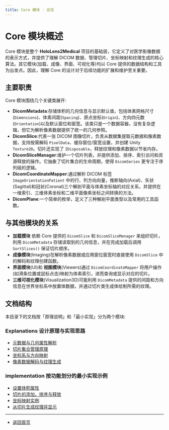 ```yaml
---
title: Core 模块 · 总览
---
```


# Core 模块概述

Core 模块是整个 **HoloLens2Medical** 项目的基础层，它定义了对医学影像数据的表示方式，并提供了理解 DICOM 数据、管理切片、坐标映射和纹理生成的核心算法。其它模块(加载、成像、界面、可视化等)均以 Core 提供的数据结构和工具为出发点。因此，理解 Core 的设计对于后续功能的扩展和维护至关重要。

## 主要职责

Core 模块围绕几个关键类展开:

- **DicomMetadata**:存储体积的几何信息与显示默认值，包括体素网格尺寸(`Dimensions`)、体素间距(`Spacing`)、原点坐标(`Origin`)、方向四元数(`Orientation`)以及默认窗位和窗宽。该类只是一个数据容器，没有复杂逻辑，但它为解析像素数据提供了统一的几何参照。
- **DicomSlice**:代表一张 DICOM 图像切片，负责从数据集提取元数据和像素数据，支持按需解码 `PixelData`、缓存窗位/窗宽设置，并创建 Unity `Texture2D`。切片还实现了 `IDisposable`，释放纹理和像素数据以节省内存。
- **DicomSliceManager**:维护一个切片列表，并提供添加、排序、索引访问和资源释放的操作。它抽象了切片集合的生命周期，使得 `DicomSeries` 更专注于序列级的逻辑。
- **DicomCoordinateMapper**:通过解析 DICOM 标签 `ImageOrientationPatient` 中的行、列方向向量，推断轴向(Axial)、矢状(Sagittal)和冠状(Coronal)三个解剖平面与体素坐标轴的对应关系，并提供在一维索引、三维体素坐标和二维平面像素坐标之间转换的方法。
- **DicomPlane**:一个简单的枚举，定义了三种解剖平面类型以及常用的工具函数。

## 与其他模块的关系

- **加载模块** 依赖 Core 提供的 `DicomSlice` 和 `DicomSliceManager` 来组织切片，利用 `DicomMetadata` 存储读取到的几何信息，并在完成加载后调用 `SortSlices()` 保证切片顺序。
- **成像模块**(Imaging)在解析像素数据或应用窗位窗宽时直接使用 `DicomSlice` 中的解码和纹理创建函数。
- **界面模块**(UI)和 **视图模块**(Viewers)通过 `DicomCoordinateMapper` 将用户操作(如滑条位置或鼠标点击)映射为体素索引，进而查询或显示对应的切片。
- **三维可视化模块**(Visualization3D)可能利用 `DicomMetadata` 提供的间距和方向信息在世界坐标系中放置体数据，并通过切片类生成体绘制所需的纹理。

## 文档结构

本目录下的文档按「原理说明」和「最小实现」分为两个模块:

### Explanations 设计原理与实现思路

  * [元数据与几何属性解析](./explanations/01_volume_properties.html)
  * [切片集合管理原理](./explanations/02_slice_management.html)
  * [坐标系与方向映射](./explanations/03_orientation_mapping.html)
  * [像素数据解码与纹理生成](./explanations/04_slice_data_and_texture.html)

### implementation 按功能划分的最小实现示例

  * [设置体积属性](./implementation/01_set_volume_properties.html)
  * [切片的添加、排序与释放](./implementation/02_manage_slices.html)
  * [坐标映射实例](./implementation/03_coordinate_mapping_examples.html)
  * [从切片生成纹理并显示](./implementation/04_create_texture_from_slice.html)

---
* [返回首页](../README.md)
